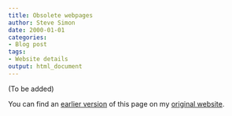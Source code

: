 ```yaml
---
title: Obsolete webpages
author: Steve Simon
date: 2000-01-01
categories:
- Blog post
tags:
- Website details
output: html_document
---
```


(To be added)

<!---More--->

You can find an [earlier version](http://www.pmean.com/00/ObsoletePages.html) of this page on my [original website](http://www.pmean.com/original_site.html).
